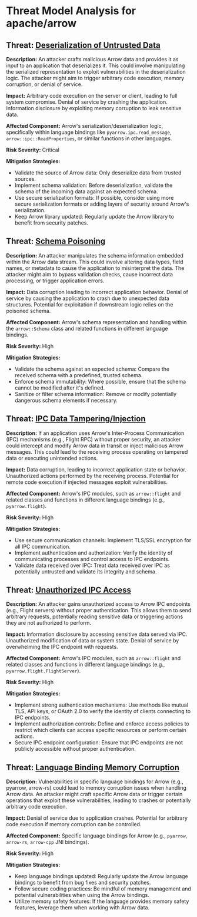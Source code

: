 # Threat Model Analysis for apache/arrow

## Threat: [Deserialization of Untrusted Data](./threats/deserialization_of_untrusted_data.md)

**Description:** An attacker crafts malicious Arrow data and provides it as input to an application that deserializes it. This could involve manipulating the serialized representation to exploit vulnerabilities in the deserialization logic. The attacker might aim to trigger arbitrary code execution, memory corruption, or denial of service.

**Impact:** Arbitrary code execution on the server or client, leading to full system compromise. Denial of service by crashing the application. Information disclosure by exploiting memory corruption to leak sensitive data.

**Affected Component:**  Arrow's serialization/deserialization logic, specifically within language bindings like `pyarrow.ipc.read_message`, `arrow::ipc::ReadProperties`, or similar functions in other languages.

**Risk Severity:** Critical

**Mitigation Strategies:**
*   Validate the source of Arrow data: Only deserialize data from trusted sources.
*   Implement schema validation: Before deserialization, validate the schema of the incoming data against an expected schema.
*   Use secure serialization formats: If possible, consider using more secure serialization formats or adding layers of security around Arrow's serialization.
*   Keep Arrow library updated: Regularly update the Arrow library to benefit from security patches.

## Threat: [Schema Poisoning](./threats/schema_poisoning.md)

**Description:** An attacker manipulates the schema information embedded within the Arrow data stream. This could involve altering data types, field names, or metadata to cause the application to misinterpret the data. The attacker might aim to bypass validation checks, cause incorrect data processing, or trigger application errors.

**Impact:** Data corruption leading to incorrect application behavior. Denial of service by causing the application to crash due to unexpected data structures. Potential for exploitation if downstream logic relies on the poisoned schema.

**Affected Component:** Arrow's schema representation and handling within the `arrow::Schema` class and related functions in different language bindings.

**Risk Severity:** High

**Mitigation Strategies:**
*   Validate the schema against an expected schema:  Compare the received schema with a predefined, trusted schema.
*   Enforce schema immutability:  Where possible, ensure that the schema cannot be modified after it's defined.
*   Sanitize or filter schema information:  Remove or modify potentially dangerous schema elements if necessary.

## Threat: [IPC Data Tampering/Injection](./threats/ipc_data_tamperinginjection.md)

**Description:** If an application uses Arrow's Inter-Process Communication (IPC) mechanisms (e.g., Flight RPC) without proper security, an attacker could intercept and modify Arrow data in transit or inject malicious Arrow messages. This could lead to the receiving process operating on tampered data or executing unintended actions.

**Impact:** Data corruption, leading to incorrect application state or behavior. Unauthorized actions performed by the receiving process. Potential for remote code execution if injected messages exploit vulnerabilities.

**Affected Component:** Arrow's IPC modules, such as `arrow::flight` and related classes and functions in different language bindings (e.g., `pyarrow.flight`).

**Risk Severity:** High

**Mitigation Strategies:**
*   Use secure communication channels: Implement TLS/SSL encryption for all IPC communication.
*   Implement authentication and authorization: Verify the identity of communicating processes and control access to IPC endpoints.
*   Validate data received over IPC:  Treat data received over IPC as potentially untrusted and validate its integrity and schema.

## Threat: [Unauthorized IPC Access](./threats/unauthorized_ipc_access.md)

**Description:** An attacker gains unauthorized access to Arrow IPC endpoints (e.g., Flight servers) without proper authentication. This allows them to send arbitrary requests, potentially reading sensitive data or triggering actions they are not authorized to perform.

**Impact:** Information disclosure by accessing sensitive data served via IPC. Unauthorized modification of data or system state. Denial of service by overwhelming the IPC endpoint with requests.

**Affected Component:** Arrow's IPC modules, such as `arrow::flight` and related classes and functions in different language bindings (e.g., `pyarrow.flight.FlightServer`).

**Risk Severity:** High

**Mitigation Strategies:**
*   Implement strong authentication mechanisms: Use methods like mutual TLS, API keys, or OAuth 2.0 to verify the identity of clients connecting to IPC endpoints.
*   Implement authorization controls: Define and enforce access policies to restrict which clients can access specific resources or perform certain actions.
*   Secure IPC endpoint configuration: Ensure that IPC endpoints are not publicly accessible without proper authentication.

## Threat: [Language Binding Memory Corruption](./threats/language_binding_memory_corruption.md)

**Description:** Vulnerabilities in specific language bindings for Arrow (e.g., pyarrow, arrow-rs) could lead to memory corruption issues when handling Arrow data. An attacker might craft specific Arrow data or trigger certain operations that exploit these vulnerabilities, leading to crashes or potentially arbitrary code execution.

**Impact:** Denial of service due to application crashes. Potential for arbitrary code execution if memory corruption can be controlled.

**Affected Component:** Specific language bindings for Arrow (e.g., `pyarrow`, `arrow-rs`, `arrow-cpp` JNI bindings).

**Risk Severity:** High

**Mitigation Strategies:**
*   Keep language bindings updated: Regularly update the Arrow language bindings to benefit from bug fixes and security patches.
*   Follow secure coding practices: Be mindful of memory management and potential vulnerabilities when using the Arrow bindings.
*   Utilize memory safety features: If the language provides memory safety features, leverage them when working with Arrow data.

